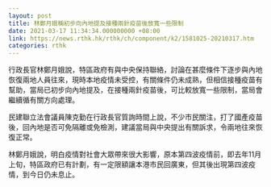```yaml
---
layout: post
title: 林鄭月娥稱初步向內地提及接種兩針疫苗後放寬一些限制
date: 2021-03-17 11:34:34.000000000 +08:00
link: https://news.rthk.hk/rthk/ch/component/k2/1581025-20210317.htm
categories: rthk
---
```


行政長官林鄭月娥說，特區政府有與中央保持聯絡，討論在甚麼條件下逐步與內地恢復兩地人員往來，現時本地疫情未受控，有關條件仍未成熟，但相信接種疫苗有幫助，當局已初步向內地提及，在接種兩針疫苗後，可比較放寬一些限制，當局會繼續循有關方向處理。

民建聯立法會議員陳克勤在行政長官質詢時間上說，不少市民關注，打了國產疫苗後，回內地是否可免隔離或免檢測，建議當局與中央提出有關訴求，令兩地往來恢復正常。

林鄭月娥說，明白疫情對社會大眾帶來很大影響，原本第四波疫情前，即去年11月上旬，特區政府已有計劃，有一定限額讓本港市民回廣東，但其後出現第四波疫情，到今日仍未息止。
